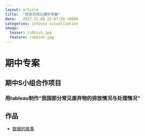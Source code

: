 ```yaml
---
layout: article
title:  "信息可视化期中专案"
date:   2017-11-08 22:07:50 +0800
categories: infovis visualization
image:
  teaser: rubbish.jpg
  feature: rubbish.jpg
---
```


# 期中专案

## 期中S小组合作项目

### 用tableau制作“我国部分常见废弃物的排放情况与处理情况”



## 作品
- <a href="https://yejiejie.github.io/the-middle-project/index.html" target="_blank">数据的故事</a>
